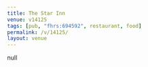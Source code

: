 ```yaml
---
title: The Star Inn
venue: v14125
tags: [pub, "fhrs:694592", restaurant, food]
permalink: /v/14125/
layout: venue
---
```

null